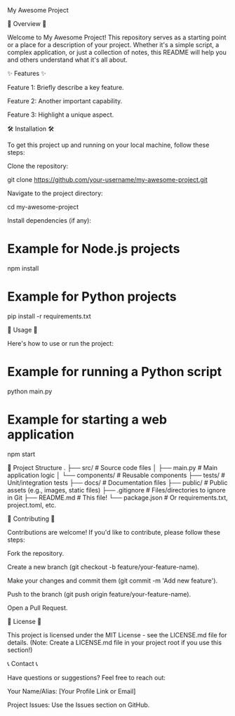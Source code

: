 My Awesome Project

🚀 Overview 🚀

Welcome to My Awesome Project! This repository serves as a starting point or a place for a description of your project. Whether it's a simple script, a complex application, or just a collection of notes, this README will help you and others understand what it's all about.

✨ Features ✨

Feature 1: Briefly describe a key feature.

Feature 2: Another important capability.

Feature 3: Highlight a unique aspect.

🛠️ Installation 🛠️

To get this project up and running on your local machine, follow these steps:

Clone the repository:

git clone https://github.com/your-username/my-awesome-project.git


Navigate to the project directory:

cd my-awesome-project


Install dependencies (if any):

# Example for Node.js projects
npm install

# Example for Python projects
pip install -r requirements.txt


🚀 Usage 🚀

Here's how to use or run the project:

# Example for running a Python script
python main.py

# Example for starting a web application
npm start


📁 Project Structure
.
├── src/                  # Source code files
│   ├── main.py           # Main application logic
│   └── components/       # Reusable components
├── tests/                # Unit/integration tests
├── docs/                 # Documentation files
├── public/               # Public assets (e.g., images, static files)
├── .gitignore            # Files/directories to ignore in Git
├── README.md             # This file!
└── package.json          # Or requirements.txt, project.toml, etc.


🤝 Contributing 🤝

Contributions are welcome! If you'd like to contribute, please follow these steps:

Fork the repository.

Create a new branch (git checkout -b feature/your-feature-name).

Make your changes and commit them (git commit -m 'Add new feature').

Push to the branch (git push origin feature/your-feature-name).

Open a Pull Request.

📄 License 📄

This project is licensed under the MIT License - see the LICENSE.md file for details.
(Note: Create a LICENSE.md file in your project root if you use this section!)

📞 Contact 📞

Have questions or suggestions? Feel free to reach out:

Your Name/Alias: [Your Profile Link or Email]

Project Issues: Use the Issues section on GitHub.
